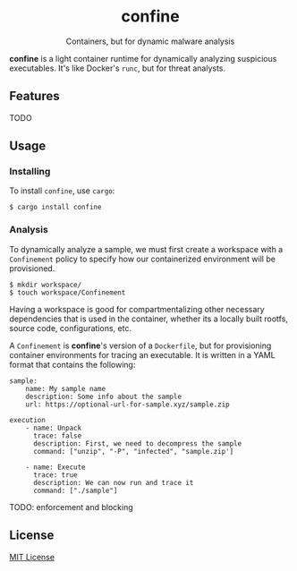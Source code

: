 <div align="center">
    <h1>confine</h1>
    <p>Containers, but for dynamic malware analysis</p>
</div>

__confine__ is a light container runtime for dynamically analyzing suspicious executables.
It's like Docker's `runc`, but for threat analysts.

## Features

TODO

## Usage

### Installing 

To install `confine`, use `cargo`:

```
$ cargo install confine
```

### Analysis

To dynamically analyze a sample, we must first create a workspace with a `Confinement` policy to
specify how our containerized environment will be provisioned.

```
$ mkdir workspace/
$ touch workspace/Confinement
```

Having a workspace is good for compartmentalizing other necessary dependencies that is used in the
container, whether its a locally built rootfs, source code, configurations, etc.

A `Confinement` is __confine__'s version of a `Dockerfile`, but for provisioning 
container environments for tracing an executable. It is written in a YAML format that contains
the following:

```
sample:
    name: My sample name
    description: Some info about the sample
    url: https://optional-url-for-sample.xyz/sample.zip

execution
    - name: Unpack
      trace: false
      description: First, we need to decompress the sample
      command: ["unzip", "-P", "infected", "sample.zip']

    - name: Execute
      trace: true
      description: We can now run and trace it
      command: ["./sample"]
```

TODO: enforcement and blocking

## License

[MIT License](https://codemuch.tech/docs/license.txt)
